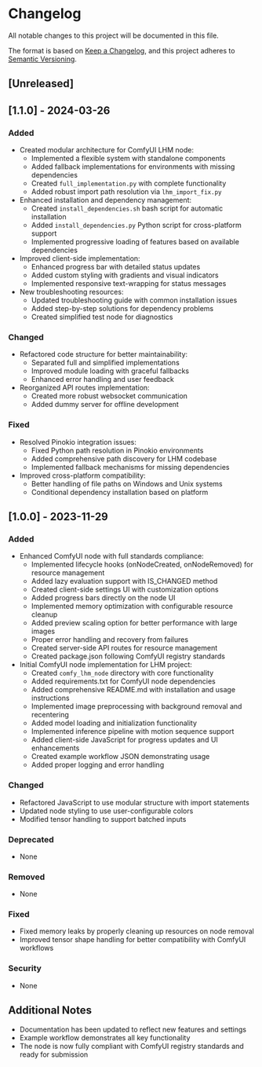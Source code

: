 # Changelog

All notable changes to this project will be documented in this file.

The format is based on [Keep a Changelog](https://keepachangelog.com/en/1.0.0/),
and this project adheres to [Semantic Versioning](https://semver.org/spec/v2.0.0.html).

## [Unreleased]

## [1.1.0] - 2024-03-26

### Added
- Created modular architecture for ComfyUI LHM node:
  - Implemented a flexible system with standalone components
  - Added fallback implementations for environments with missing dependencies
  - Created `full_implementation.py` with complete functionality
  - Added robust import path resolution via `lhm_import_fix.py`
- Enhanced installation and dependency management:
  - Created `install_dependencies.sh` bash script for automatic installation
  - Added `install_dependencies.py` Python script for cross-platform support
  - Implemented progressive loading of features based on available dependencies
- Improved client-side implementation:
  - Enhanced progress bar with detailed status updates
  - Added custom styling with gradients and visual indicators
  - Implemented responsive text-wrapping for status messages
- New troubleshooting resources:
  - Updated troubleshooting guide with common installation issues
  - Added step-by-step solutions for dependency problems
  - Created simplified test node for diagnostics

### Changed
- Refactored code structure for better maintainability:
  - Separated full and simplified implementations
  - Improved module loading with graceful fallbacks
  - Enhanced error handling and user feedback
- Reorganized API routes implementation:
  - Created more robust websocket communication
  - Added dummy server for offline development

### Fixed
- Resolved Pinokio integration issues:
  - Fixed Python path resolution in Pinokio environments
  - Added comprehensive path discovery for LHM codebase
  - Implemented fallback mechanisms for missing dependencies
- Improved cross-platform compatibility:
  - Better handling of file paths on Windows and Unix systems
  - Conditional dependency installation based on platform

## [1.0.0] - 2023-11-29

### Added
- Enhanced ComfyUI node with full standards compliance:
  - Implemented lifecycle hooks (onNodeCreated, onNodeRemoved) for resource management
  - Added lazy evaluation support with IS_CHANGED method
  - Created client-side settings UI with customization options
  - Added progress bars directly on the node UI
  - Implemented memory optimization with configurable resource cleanup
  - Added preview scaling option for better performance with large images
  - Proper error handling and recovery from failures
  - Created server-side API routes for resource management
  - Created package.json following ComfyUI registry standards
- Initial ComfyUI node implementation for LHM project:
  - Created `comfy_lhm_node` directory with core functionality
  - Added requirements.txt for ComfyUI node dependencies
  - Added comprehensive README.md with installation and usage instructions
  - Implemented image preprocessing with background removal and recentering
  - Added model loading and initialization functionality
  - Implemented inference pipeline with motion sequence support
  - Added client-side JavaScript for progress updates and UI enhancements
  - Created example workflow JSON demonstrating usage
  - Added proper logging and error handling

### Changed
- Refactored JavaScript to use modular structure with import statements
- Updated node styling to use user-configurable colors
- Modified tensor handling to support batched inputs

### Deprecated
- None

### Removed
- None

### Fixed
- Fixed memory leaks by properly cleaning up resources on node removal
- Improved tensor shape handling for better compatibility with ComfyUI workflows

### Security
- None

## Additional Notes
- Documentation has been updated to reflect new features and settings
- Example workflow demonstrates all key functionality
- The node is now fully compliant with ComfyUI registry standards and ready for submission 